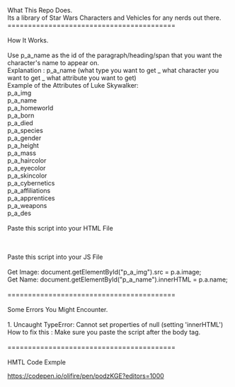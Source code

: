 What This Repo Does.<br>
Its a library of Star Wars Characters and Vehicles for any nerds out there.<br>
=========================================<br>
<br>
How It Works.<br>
<br>
Use p_a_name as the id of the paragraph/heading/span that you want the character's name to appear on. <br>
Explanation : p_a_name (what type you want to get _ what character you want to get _ what attribute you want to get)
<br>
Example of the Attributes of Luke Skywalker:<br>
p_a_img<br>
p_a_name<br>
p_a_homeworld<br>
p_a_born<br>
p_a_died<br>
p_a_species<br>
p_a_gender<br>
p_a_height<br>
p_a_mass<br>
p_a_haircolor<br>
p_a_eyecolor<br>
p_a_skincolor<br>
p_a_cybernetics<br>
p_a_affiliations<br>
p_a_apprentices<br>
p_a_weapons<br>
p_a_des<br>
<br>
Paste this script into your HTML File<br>
<script src = "https://cdn.jsdelivr.net/gh/oli-fire/Star-Wars-Databank@main/characters.js"></script><br>
<br>
Paste this script into your JS File<br>
<br>
Get Image: document.getElementById("p_a_img").src = p.a.image;<br>
Get Name: document.getElementById("p_a_name").innerHTML = p.a.name;<br>
<br>
=========================================<br>
<br>
Some Errors You Might Encounter.<br>
<br>
1. Uncaught TypeError: Cannot set properties of null (setting 'innerHTML')<br>
How to fix this : Make sure you paste the script after the body tag.<br>
<br>
=========================================<br>
<br>
HMTL Code Exmple

https://codepen.io/olifire/pen/podzKGE?editors=1000
